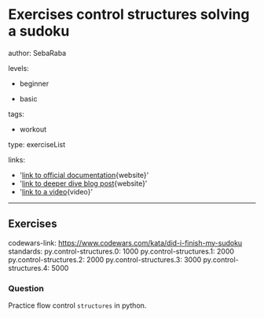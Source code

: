 # Exercises control structures solving a sudoku
author: SebaRaba

levels:

  - beginner

  - basic


tags:

  - workout


type: exerciseList

links:

  - '[link to official documentation](https://docs.python.org/3/tutorial/controlflow.html){website}'
  - '[link to deeper dive blog post](http://gsl.mit.edu/media/programs/sri-lanka-summer-2011/materials/t-l03.pdf){website}'
  - '[link to a video](https://www.youtube.com/watch?v=c64cJHAJSn4){video}'

---
## Exercises
codewars-link: https://www.codewars.com/kata/did-i-finish-my-sudoku
standards:
  py.control-structures.0: 1000
  py.control-structures.1: 2000
  py.control-structures.2: 2000
  py.control-structures.3: 3000
  py.control-structures.4: 5000
### Question
Practice flow control `structures` in python.
